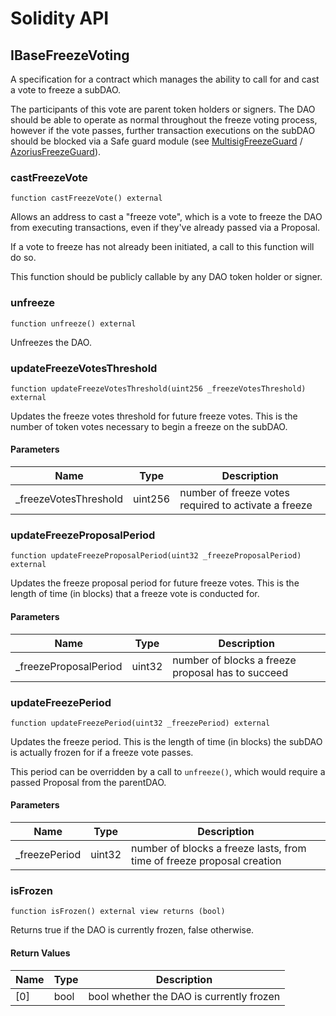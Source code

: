 # Solidity API

## IBaseFreezeVoting

A specification for a contract which manages the ability to call for and cast a vote
to freeze a subDAO.

The participants of this vote are parent token holders or signers. The DAO should be
able to operate as normal throughout the freeze voting process, however if the vote
passes, further transaction executions on the subDAO should be blocked via a Safe guard
module (see [MultisigFreezeGuard](../MultisigFreezeGuard.md) / [AzoriusFreezeGuard](../AzoriusFreezeGuard.md)).

### castFreezeVote

```solidity
function castFreezeVote() external
```

Allows an address to cast a "freeze vote", which is a vote to freeze the DAO
from executing transactions, even if they've already passed via a Proposal.

If a vote to freeze has not already been initiated, a call to this function will do
so.

This function should be publicly callable by any DAO token holder or signer.

### unfreeze

```solidity
function unfreeze() external
```

Unfreezes the DAO.

### updateFreezeVotesThreshold

```solidity
function updateFreezeVotesThreshold(uint256 _freezeVotesThreshold) external
```

Updates the freeze votes threshold for future freeze votes. This is the number of token
votes necessary to begin a freeze on the subDAO.

#### Parameters

| Name | Type | Description |
| ---- | ---- | ----------- |
| _freezeVotesThreshold | uint256 | number of freeze votes required to activate a freeze |

### updateFreezeProposalPeriod

```solidity
function updateFreezeProposalPeriod(uint32 _freezeProposalPeriod) external
```

Updates the freeze proposal period for future freeze votes. This is the length of time
(in blocks) that a freeze vote is conducted for.

#### Parameters

| Name | Type | Description |
| ---- | ---- | ----------- |
| _freezeProposalPeriod | uint32 | number of blocks a freeze proposal has to succeed |

### updateFreezePeriod

```solidity
function updateFreezePeriod(uint32 _freezePeriod) external
```

Updates the freeze period. This is the length of time (in blocks) the subDAO is actually
frozen for if a freeze vote passes.

This period can be overridden by a call to `unfreeze()`, which would require a passed Proposal
from the parentDAO.

#### Parameters

| Name | Type | Description |
| ---- | ---- | ----------- |
| _freezePeriod | uint32 | number of blocks a freeze lasts, from time of freeze proposal creation |

### isFrozen

```solidity
function isFrozen() external view returns (bool)
```

Returns true if the DAO is currently frozen, false otherwise.

#### Return Values

| Name | Type | Description |
| ---- | ---- | ----------- |
| [0] | bool | bool whether the DAO is currently frozen |

